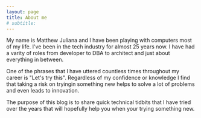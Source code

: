 ```yaml
---
layout: page
title: About me
# subtitle: 
---
```


My name is Matthew Juliana and I have been playing with computers most of my life. I've been in the tech industry for almost 25 years now. I have had a varity of roles from developer to DBA to architect and just about everything in between.

One of the phrases that I have uttered countless times throughout my career is "Let's try this". Regardless of my confidence or knowledge I find that taking a risk on tryingin something new helps to solve a lot of problems and even leads to innovation. 

The purpose of this blog is to share quick technical tidbits that I have tried over the years that will hopefully help you when your trying something new.


<!-- ### My story -->

